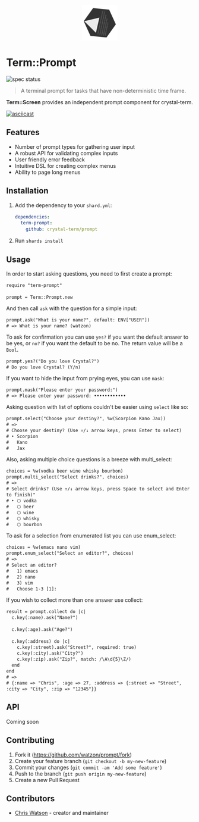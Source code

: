 <div align="center">
  <img src="./assets/term-logo.png" alt="term logo">
</div>

# Term::Prompt

![spec status](https://github.com/crystal-term/prompt/workflows/specs/badge.svg)

> A terminal prompt for tasks that have non-deterministic time frame.

**Term::Screen** provides an independent prompt component for crystal-term.

[![asciicast](https://asciinema.org/a/acKxSZcBD3I8BUlDBHtw02qtJ.svg)](https://asciinema.org/a/acKxSZcBD3I8BUlDBHtw02qtJ)

## Features

- Number of prompt types for gathering user input
- A robust API for validating complex inputs
- User friendly error feedback
- Intuitive DSL for creating complex menus
- Ability to page long menus

## Installation

1. Add the dependency to your `shard.yml`:

   ```yaml
   dependencies:
     term-prompt:
       github: crystal-term/prompt
   ```

2. Run `shards install`

## Usage

In order to start asking questions, you need to first create a prompt:

```crystal
require "term-prompt"

prompt = Term::Prompt.new
```

And then call `ask` with the question for a simple input:

```crystal
prompt.ask("What is your name?", default: ENV["USER"])
# => What is your name? (watzon)
```

To ask for confirmation you can use `yes?` if you want the default answer to be yes, or `no?` if you want the default to be no. The return value will be a `Bool`.

```crystal
prompt.yes?("Do you love Crystal?")
# Do you love Crystal? (Y/n)
```

If you want to hide the input from prying eyes, you can use `mask`:

```crystal
prompt.mask("Please enter your password:")
# => Please enter your password: ••••••••••••
```

Asking question with list of options couldn't be easier using `select` like so:

```crystal
prompt.select("Choose your destiny?", %w(Scorpion Kano Jax))
# =>
# Choose your destiny? (Use ↑/↓ arrow keys, press Enter to select)
# ‣ Scorpion
#   Kano
#   Jax
```

Also, asking multiple choice questions is a breeze with multi_select:

```crystal
choices = %w(vodka beer wine whisky bourbon)
prompt.multi_select("Select drinks?", choices)
# =>
# Select drinks? (Use ↑/↓ arrow keys, press Space to select and Enter to finish)"
# ‣ ⬡ vodka
#   ⬡ beer
#   ⬡ wine
#   ⬡ whisky
#   ⬡ bourbon
```

To ask for a selection from enumerated list you can use enum_select:

```crystal
choices = %w(emacs nano vim)
prompt.enum_select("Select an editor?", choices)
# =>
# Select an editor?
#   1) emacs
#   2) nano
#   3) vim
#   Choose 1-3 [1]:
```

If you wish to collect more than one answer use collect:

```crystal
result = prompt.collect do |c|
  c.key(:name).ask("Name?")

  c.key(:age).ask("Age?")

  c.key(:address) do |c|
    c.key(:street).ask("Street?", required: true)
    c.key(:city).ask("City?")
    c.key(:zip).ask("Zip?", match: /\A\d{5}\Z/)
  end
end
# =>
# {:name => "Chris", :age => 27, :address => {:street => "Street", :city => "City", :zip => "12345"}}
```

## API

Coming soon

## Contributing

1. Fork it (<https://github.com/watzon/prompt/fork>)
2. Create your feature branch (`git checkout -b my-new-feature`)
3. Commit your changes (`git commit -am 'Add some feature'`)
4. Push to the branch (`git push origin my-new-feature`)
5. Create a new Pull Request

## Contributors

- [Chris Watson](https://github.com/watzon) - creator and maintainer
